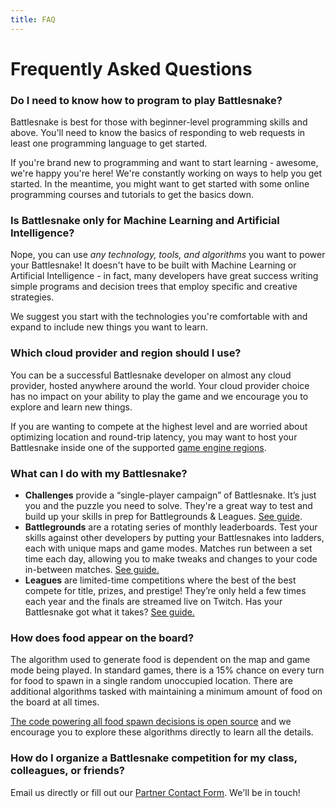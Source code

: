 ```yaml
---
title: FAQ
---
```


# Frequently Asked Questions

### Do I need to know how to program to play Battlesnake?

Battlesnake is best for those with beginner-level programming skills and above. You'll need to know the basics of responding to web requests in least one programming language to get started.

If you're brand new to programming and want to start learning - awesome, we're happy you're here! We're constantly working on ways to help you get started. In the meantime, you might want to get started with some online programming courses and tutorials to get the basics down.

### Is Battlesnake only for Machine Learning and Artificial Intelligence?

Nope, you can use _any technology, tools, and algorithms_ you want to power your Battlesnake! It doesn't have to be built with Machine Learning or Artificial Intelligence - in fact, many developers have great success writing simple programs and decision trees that employ specific and creative strategies.

We suggest you start with the technologies you're comfortable with and expand to include new things you want to learn.

### Which cloud provider and region should I use?

You can be a successful Battlesnake developer on almost any cloud provider, hosted anywhere around the world. Your cloud provider choice has no impact on your ability to play the game and we encourage you to explore and learn new things.

If you are wanting to compete at the highest level and are worried about optimizing location and round-trip latency, you may want to host your Battlesnake inside one of the supported [game engine regions](/todo).

### What can I do with my Battlesnake?

* **Challenges** provide a “single-player campaign” of Battlesnake. It’s just you and the puzzle you need to solve. They're a great way to test and build up your skills in prep for Battlegrounds & Leagues. [See guide](../guides/quick-start-challenges-guide.md).
* **Battlegrounds** are a rotating series of monthly leaderboards. Test your skills against other developers by putting your Battlesnakes into ladders, each with unique maps and game modes. Matches run between a set time each day, allowing you to make tweaks and changes to your code in-between matches. [See guide.](../guide/battlegrounds-guide.md)
* **Leagues** are limited-time competitions where the best of the best compete for title, prizes, and prestige! They’re only held a few times each year and the finals are streamed live on Twitch. Has your Battlesnake got what it takes? [See guide.](../guide/quick-start-league-guide.md)


### How does food appear on the board?

The algorithm used to generate food is dependent on the map and game mode being played. In standard games, there is a 15% chance on every turn for food to spawn in a single random unoccupied location. There are additional algorithms tasked with maintaining a minimum amount of food on the board at all times.

[The code powering all food spawn decisions is open source](https://github.com/BattlesnakeOfficial/rules) and we encourage you to explore these algorithms directly to learn all the details.

### How do I organize a Battlesnake competition for my class, colleagues, or friends?

Email us directly or fill out our [Partner Contact Form](https://play.battlesnake.com/partner/contact/). We'll be in touch!
